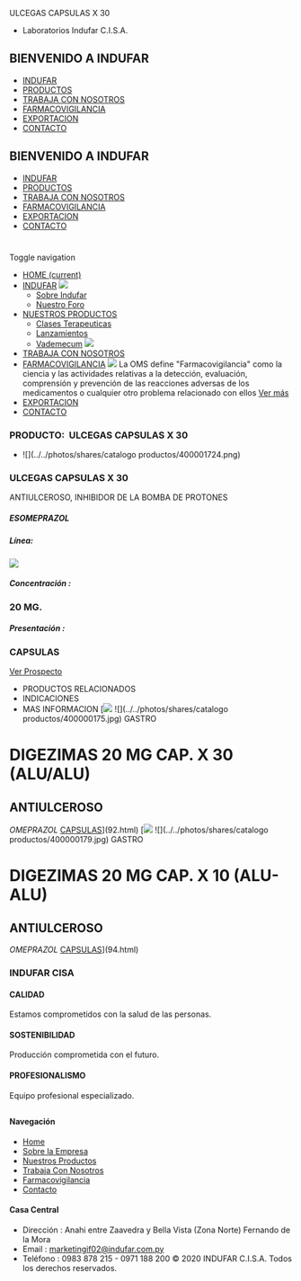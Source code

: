 ULCEGAS CAPSULAS X 30
- Laboratorios Indufar C.I.S.A.
## BIENVENIDO A INDUFAR
* [INDUFAR](3834895.html#)
* [PRODUCTOS](3834895.html#)
* [TRABAJA CON NOSOTROS](3834895.html#)
* [FARMACOVIGILANCIA](3834895.html#)
* [EXPORTACION](3834895.html#)
* [CONTACTO](3834895.html#)
## BIENVENIDO A INDUFAR
* [INDUFAR](../../index.html)
* [PRODUCTOS](../../productos.html)
* [TRABAJA CON NOSOTROS](../../trabaja_con_nosotros.html)
* [FARMACOVIGILANCIA](../../farmacovigilancia.html)
* [EXPORTACION](../../exportacion.html)
* [CONTACTO](../../contacto.html)
# 
Toggle navigation
* [HOME (current)](../../index.html)
* [INDUFAR](3834895.html#) 
  [![ ](../../photos/shares/Sistema/Menu/indufar_menul.jpg)](../../institucional.html)
  - [Sobre Indufar](../../institucional.html)
  - [Nuestro Foro](../../blog.html)
* [NUESTROS PRODUCTOS](3834895.html#) 
  - [Clases Terapeuticas](../clases_terapeuticas.html)
  - [Lanzamientos](../lanzamientos.html)
  - [Vademecum](../../productos.html)
  [![ ](../../photos/shares/Sistema/Menu/productos.png)](../../productos.html)
* [TRABAJA CON NOSOTROS](../../trabaja_con_nosotros.html)
* [FARMACOVIGILANCIA](3834895.html#) 
  [![ ](../../photos/shares/Sistema/Menu/TUBOS.png)](../../farmacovigilancia.html)
  La OMS define "Farmacovigilancia" como la ciencia y las actividades relativas a la detección, evaluación, comprensión y prevención de las reacciones adversas de los medicamentos o cualquier otro problema relacionado con ellos
  [Ver más](../../farmacovigilancia.html)
* [EXPORTACION](../../exportacion.html)
* [CONTACTO](../../contacto.html)
### PRODUCTO:  ULCEGAS CAPSULAS X 30
* ![](../../photos/shares/catalogo productos/400001724.png)
### **ULCEGAS CAPSULAS X 30**
ANTIULCEROSO, INHIBIDOR DE LA BOMBA DE PROTONES
##### **ESOMEPRAZOL**
##### **Línea:**
[![](../../photos/shares/Laboratorios/lab_indufar.png)](../linea/1.html)
##### **Concentración :**
### 20 MG.
##### **Presentación :**
### CAPSULAS
[Ver Prospecto](../../files/shares/prospectos/400001724.pdf)
* PRODUCTOS RELACIONADOS
* INDICACIONES
* MAS INFORMACION
[![](../../photos/shares/Laboratorios/lab_indufar.png)
![](../../photos/shares/catalogo productos/400000175.jpg)
GASTRO
# DIGEZIMAS 20 MG CAP. X 30 (ALU/ALU)
## ANTIULCEROSO
*OMEPRAZOL*
[CAPSULAS](3834895.html#)](92.html)
[![](../../photos/shares/Laboratorios/lab_indufar.png)
![](../../photos/shares/catalogo productos/400000179.jpg)
GASTRO
# DIGEZIMAS 20 MG CAP. X 10 (ALU-ALU)
## ANTIULCEROSO
*OMEPRAZOL*
[CAPSULAS](3834895.html#)](94.html)
### INDUFAR CISA
#### CALIDAD
Estamos comprometidos con la salud de las personas.
#### SOSTENIBILIDAD
Producción comprometida con el futuro.
#### PROFESIONALISMO
Equipo profesional especializado.
## 
#### Navegación
* [Home](../../index.html)
* [Sobre la Empresa](../../institucional.html)
* [Nuestros Productos](../../productos.html)
* [Trabaja Con Nosotros](../../trabaja_con_nosotros.html)
* [Farmacovigilancia](../../farmacovigilancia.html)
* [Contacto](../../contacto.html)
#### Casa Central
* Dirección : Anahi entre Zaavedra y Bella Vista (Zona Norte) Fernando de la Mora
* Email : [marketingif02@indufar.com.py](mailto:marketingif02@indufar.com.py)
* Teléfono : 0983 878 215 - 0971 188 200
© 2020 INDUFAR C.I.S.A. Todos los derechos reservados.